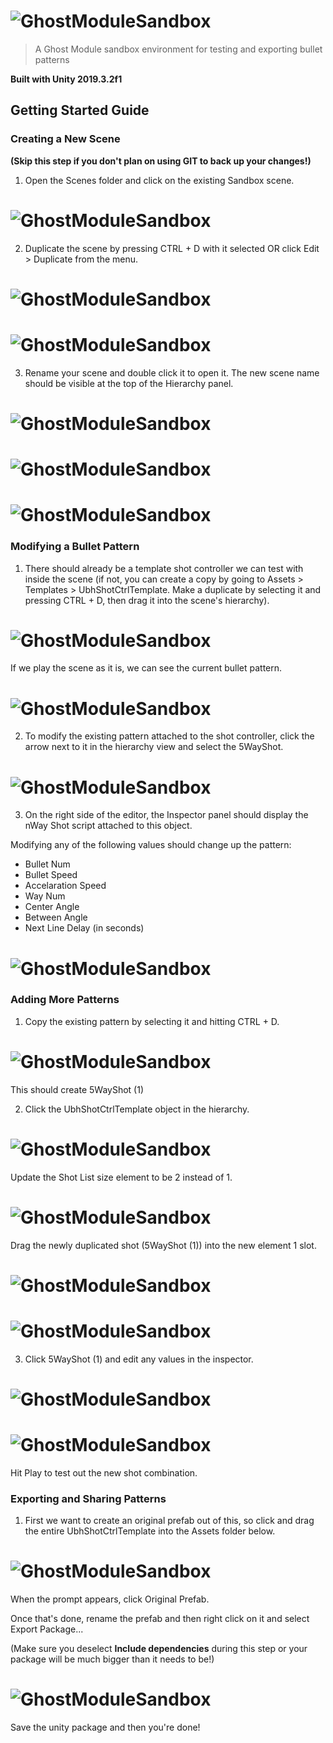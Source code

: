 
# ![GhostModuleSandbox](https://github.com/Joshalexjacobs/ghost-module-sandbox/blob/master/Assets/Other/logo.png)

> A Ghost Module sandbox environment for testing and exporting bullet patterns

**Built with Unity 2019.3.2f1**

## Getting Started Guide


### Creating a New Scene

**(Skip this step if you don't plan on using GIT to back up your changes!)**

1. Open the Scenes folder and click on the existing Sandbox scene.

# ![GhostModuleSandbox](https://github.com/Joshalexjacobs/ghost-module-sandbox/blob/master/Assets/Other/01%20Creating%20a%20New%20Scene/step%201.png)

2. Duplicate the scene by pressing CTRL + D with it selected OR click Edit > Duplicate from the menu.

# ![GhostModuleSandbox](https://github.com/Joshalexjacobs/ghost-module-sandbox/blob/master/Assets/Other/01%20Creating%20a%20New%20Scene/step%202.png)
# ![GhostModuleSandbox](https://github.com/Joshalexjacobs/ghost-module-sandbox/blob/master/Assets/Other/01%20Creating%20a%20New%20Scene/step%203.png)

3. Rename your scene and double click it to open it. The new scene name should be visible at the top of the Hierarchy panel.

# ![GhostModuleSandbox](https://github.com/Joshalexjacobs/ghost-module-sandbox/blob/master/Assets/Other/01%20Creating%20a%20New%20Scene/step%204.png)
# ![GhostModuleSandbox](https://github.com/Joshalexjacobs/ghost-module-sandbox/blob/master/Assets/Other/01%20Creating%20a%20New%20Scene/step%205.png)
# ![GhostModuleSandbox](https://github.com/Joshalexjacobs/ghost-module-sandbox/blob/master/Assets/Other/01%20Creating%20a%20New%20Scene/step%206.png)


### Modifying a Bullet Pattern

1. There should already be a template shot controller we can test with inside the scene
(if not, you can create a copy by going to Assets > Templates > UbhShotCtrlTemplate. Make a duplicate by selecting it and pressing CTRL + D, then drag it into the scene's hierarchy).

# ![GhostModuleSandbox](https://github.com/Joshalexjacobs/ghost-module-sandbox/blob/master/Assets/Other/02%20Modifying%20a%20Bullet%20Pattern/step%201.png)

If we play the scene as it is, we can see the current bullet pattern.

# ![GhostModuleSandbox](https://github.com/Joshalexjacobs/ghost-module-sandbox/blob/master/Assets/Other/02%20Modifying%20a%20Bullet%20Pattern/step%202.png)

2. To modify the existing pattern attached to the shot controller, click the arrow next to it in the hierarchy view and select the 5WayShot.

# ![GhostModuleSandbox](https://github.com/Joshalexjacobs/ghost-module-sandbox/blob/master/Assets/Other/02%20Modifying%20a%20Bullet%20Pattern/step%203.png)

3. On the right side of the editor, the Inspector panel should display the nWay Shot script attached to this object. 

Modifying any of the following values should change up the pattern:
- Bullet Num
- Bullet Speed
- Accelaration Speed
- Way Num
- Center Angle
- Between Angle
- Next Line Delay (in seconds)

# ![GhostModuleSandbox](https://github.com/Joshalexjacobs/ghost-module-sandbox/blob/master/Assets/Other/02%20Modifying%20a%20Bullet%20Pattern/step%204.png)


### Adding More Patterns

1. Copy the existing pattern by selecting it and hitting CTRL + D.

# ![GhostModuleSandbox](https://github.com/Joshalexjacobs/ghost-module-sandbox/blob/master/Assets/Other/03%20Adding%20More%20Patterns/step%201.png)

This should create 5WayShot (1)

2. Click the UbhShotCtrlTemplate object in the hierarchy.

# ![GhostModuleSandbox](https://github.com/Joshalexjacobs/ghost-module-sandbox/blob/master/Assets/Other/03%20Adding%20More%20Patterns/step%202.png)

Update the Shot List size element to be 2 instead of 1.

# ![GhostModuleSandbox](https://github.com/Joshalexjacobs/ghost-module-sandbox/blob/master/Assets/Other/03%20Adding%20More%20Patterns/step%203.png)

Drag the newly duplicated shot (5WayShot (1)) into the new element 1 slot.

# ![GhostModuleSandbox](https://github.com/Joshalexjacobs/ghost-module-sandbox/blob/master/Assets/Other/03%20Adding%20More%20Patterns/step%204.png)
# ![GhostModuleSandbox](https://github.com/Joshalexjacobs/ghost-module-sandbox/blob/master/Assets/Other/03%20Adding%20More%20Patterns/step%205.png)

3. Click 5WayShot (1) and edit any values in the inspector.

# ![GhostModuleSandbox](https://github.com/Joshalexjacobs/ghost-module-sandbox/blob/master/Assets/Other/03%20Adding%20More%20Patterns/step%206.png)

# ![GhostModuleSandbox](https://github.com/Joshalexjacobs/ghost-module-sandbox/blob/master/Assets/Other/03%20Adding%20More%20Patterns/step%207.png)

Hit Play to test out the new shot combination.


### Exporting and Sharing Patterns

1. First we want to create an original prefab out of this, so click and drag the entire UbhShotCtrlTemplate into the Assets folder below.

# ![GhostModuleSandbox](https://github.com/Joshalexjacobs/ghost-module-sandbox/blob/master/Assets/Other/04%20Exporting%20and%20Sharing%20Patterns/step%201.gif)

When the prompt appears, click Original Prefab.

Once that's done, rename the prefab and then right click on it and select Export Package...

(Make sure you deselect **Include dependencies** during this step or your package will be much bigger than it needs to be!)

# ![GhostModuleSandbox](https://github.com/Joshalexjacobs/ghost-module-sandbox/blob/master/Assets/Other/04%20Exporting%20and%20Sharing%20Patterns/step%202.gif)

Save the unity package and then you're done!